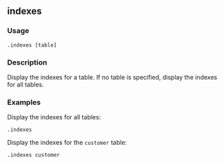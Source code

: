## indexes

### Usage

```text
.indexes [table]
```

### Description

Display the indexes for a table. If no table is specified, display the indexes for all tables.

### Examples

Display the indexes for all tables:

```text
.indexes
```

Display the indexes for the `customer` table:

```text
.indexes customer
```

